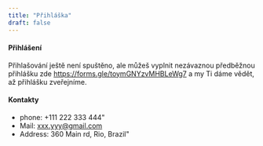 ```yaml
---
title: "Přihláška"
draft: false
---
```


#### Přihlášení

Přihlašování ještě není spuštěno, ale můžeš vyplnit nezávaznou předběžnou přihlášku zde https://forms.gle/toymGNYzvMHBLeWg7 a my Ti dáme vědět, až přihlášku zveřejníme.

#### Kontakty

- phone: +111 222 333 444"
- Mail: xxx.yyy@gmail.com
- Address: 360 Main rd, Rio, Brazil"
